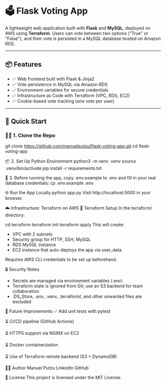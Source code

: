 # 🗳️ Flask Voting App

A lightweight web application built with **Flask** and **MySQL**, deployed on AWS using **Terraform**. Users can vote between two options ("True" or "False"), and their vote is persisted in a MySQL database hosted on Amazon RDS.

---

## 📦 Features

- ✅ Web frontend built with Flask & Jinja2
- ✅ Vote persistence in MySQL via Amazon RDS
- ✅ Environment variables for secure credentials
- ✅ Infrastructure as Code with Terraform (VPC, RDS, EC2)
- ✅ Cookie-based vote tracking (one vote per user)

---

## 🚀 Quick Start

### 🧑‍💻 1. Clone the Repo
git clone https://github.com/manuelputzu/flask-voting-app.git
cd flask-voting-app

📦 2. Set Up Python Environment
python3 -m venv .venv
source .venv/bin/activate
pip install -r requirements.txt

🔐 3. Before running the app, copy .env.example to .env and fill in your real database credentials:
cp .env.example .env

🌐 Run the App Locally
python app.py
Visit http://localhost:5000 in your browser.

☁️ Infrastructure: Terraform on AWS
🔧 Terraform Setup
In the terraform/ directory:

cd terraform
terraform init
terraform apply
This will create:
- VPC with 2 subnets
- Security group for HTTP, SSH, MySQL
- RDS MySQL instance
- EC2 instance that auto-deploys the app via user_data

Requires AWS CLI credentials to be set up beforehand.

🔒 Security Notes
- Secrets are managed via environment variables (.env)
- Terraform state is ignored from Git; use an S3 backend for team collaboration
- .DS_Store, .env, .venv, .terraform/, and other unwanted files are excluded

🧪 Future Improvements
✅ Add unit tests with pytest

⏳ CI/CD pipeline (GitHub Actions)

⏳ HTTPS support via NGINX on EC2

⏳ Docker containerization

⏳ Use of Terraform remote backend (S3 + DynamoDB)

🧑‍🏫 Author
Manuel Putzu
LinkedIn
GitHub

📄 License
This project is licensed under the MIT License.
